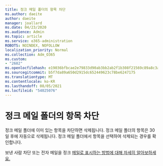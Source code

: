 ```yaml
---
title: 정크 메일 폴더의 항목 차단
ms.author: daeite
author: daeite
manager: joallard
ms.date: 04/23/2020
ms.audience: Admin
ms.topic: article
ms.service: o365-administration
ROBOTS: NOINDEX, NOFOLLOW
localization_priority: Normal
ms.collection: Adm_O365
ms.custom:
- "2682"
ms.openlocfilehash: e19036bfbcae2e79833d90ab3bb2ab2f1b308f21569c89a8c3ab2ac321c4214a
ms.sourcegitcommit: b5f7da89a650d2915dc652449623c78be6247175
ms.translationtype: MT
ms.contentlocale: ko-KR
ms.lasthandoff: 08/05/2021
ms.locfileid: "54025076"
---
```

# <a name="blocking-items-in-your-junk-email-folder"></a>정크 메일 폴더의 항목 차단

정크 메일 폴더에 이미 있는 항목을 차단하면 삭제됩니다. 정크 [](https://outlook.live.com/mail/junkemail) 메일 폴더의 항목은 30일 후에 자동으로 삭제됩니다. 정크 메일 폴더에서 항목을 선택하여 삭제되는 경우를 확인합니다.

보낸 사람 차단 또는 전자 메일을 정크 [메일로 표시하는 방법에 대해 자세히 알아보하세요.](https://support.office.com/article/a3ece97b-82f8-4a5e-9ac3-e92fa6427ae4)